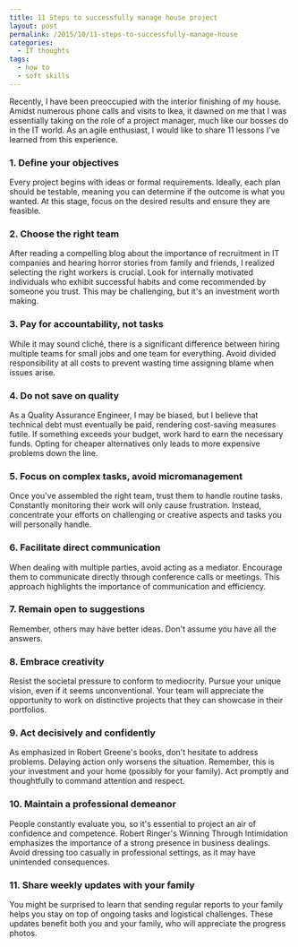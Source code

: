 ```yaml
---
title: 11 Steps to successfully manage house project
layout: post
permalink: /2015/10/11-steps-to-successfully-manage-house
categories:
  - IT thoughts
tags:
  - how to
  - soft skills
---
```


Recently, I have been preoccupied with the interior finishing of my house. Amidst numerous phone calls and visits to
Ikea, it dawned on me that I was essentially taking on the role of a project manager, much like our bosses do in the IT
world. As an agile enthusiast, I would like to share 11 lessons I've learned from this experience.

### **1\. Define your objectives**

Every project begins with ideas or formal requirements. Ideally, each plan should be testable, meaning you can determine
if the outcome is what you wanted. At this stage, focus on the desired results and ensure they are feasible.

### **2\. Choose the right team**

After reading a compelling blog about the importance of recruitment in IT companies and hearing horror stories from
family and friends, I realized selecting the right workers is crucial. Look for internally motivated individuals who
exhibit successful habits and come recommended by someone you trust. This may be challenging, but it's an investment
worth making.

### **3\. Pay for accountability, not tasks**

While it may sound cliché, there is a significant difference between hiring multiple teams for small jobs and one team
for everything. Avoid divided responsibility at all costs to prevent wasting time assigning blame when issues arise.

### **4\. Do not save on quality**

As a Quality Assurance Engineer, I may be biased, but I believe that technical debt must eventually be paid, rendering
cost-saving measures futile. If something exceeds your budget, work hard to earn the necessary funds. Opting for cheaper
alternatives only leads to more expensive problems down the line.

### **5\. Focus on complex tasks, avoid micromanagement**

Once you've assembled the right team, trust them to handle routine tasks. Constantly monitoring their work will only
cause frustration. Instead, concentrate your efforts on challenging or creative aspects and tasks you will personally
handle.

### **6\. Facilitate direct communication**

When dealing with multiple parties, avoid acting as a mediator. Encourage them to communicate directly through
conference calls or meetings. This approach highlights the importance of communication and efficiency.

### **7\. Remain open to suggestions**

Remember, others may have better ideas. Don't assume you have all the answers.

### **8\. Embrace creativity**

Resist the societal pressure to conform to mediocrity. Pursue your unique vision, even if it seems unconventional. Your
team will appreciate the opportunity to work on distinctive projects that they can showcase in their portfolios.

### **9\. Act decisively and confidently**

As emphasized in Robert Greene's books, don't hesitate to address problems. Delaying action only worsens the situation.
Remember, this is your investment and your home (possibly for your family). Act promptly and thoughtfully to command
attention and respect.

### **10\. Maintain a professional demeanor**

People constantly evaluate you, so it's essential to project an air of confidence and competence. Robert Ringer's
Winning Through Intimidation emphasizes the importance of a strong presence in business dealings. Avoid dressing too
casually in professional settings, as it may have unintended consequences.

### **11\. Share weekly updates with your family**

You might be surprised to learn that sending regular reports to your family helps you stay on top of ongoing tasks and
logistical challenges. These updates benefit both you and your family, who will appreciate the progress photos.
